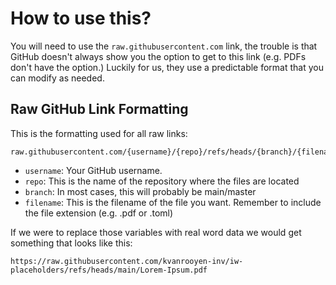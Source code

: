 # How to use this?

You will need to use the `raw.githubusercontent.com` link, the trouble is that GitHub doesn't always show you the option to get to this link (e.g. PDFs don't have the option.) Luckily for us, they use a predictable format that you can modify as needed.

## Raw GitHub Link Formatting

This is the formatting used for all raw links:

```
raw.githubusercontent.com/{username}/{repo}/refs/heads/{branch}/{filename}
```

- `username`: Your GitHub username.
- `repo`: This is the name of the repository where the files are located
- `branch`: In most cases, this will probably be main/master
- `filename`: This is the filename of the file you want. Remember to include the file extension (e.g. .pdf or .toml)

If we were to replace those variables with real word data we would get something that looks like this:

```
https://raw.githubusercontent.com/kvanrooyen-inv/iw-placeholders/refs/heads/main/Lorem-Ipsum.pdf
```
